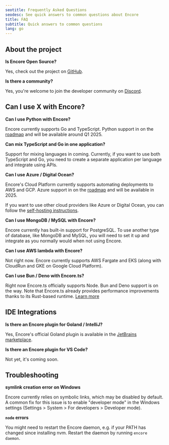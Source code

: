 ```yaml
---
seotitle: Frequently Asked Questions
seodesc: See quick answers to common questions about Encore
title: FAQ
subtitle: Quick answers to common questions
lang: go
---
```


## About the project

**Is Encore Open Source?**

Yes, check out the project on [GitHub](https://github.com/encoredev/encore).

**Is there a community?**

Yes, you're welcome to join the developer community on [Discord](https://encore.dev/discord).

## Can I use X with Encore?

**Can I use Python with Encore?**

Encore currently supports Go and TypeScript. Python support in on the [roadmap](https://encore.dev/roadmap) and will be available around Q1 2025.

**Can mix TypeScript and Go in one application?**

Support for mixing languages in coming. Currently, if you want to use both TypeScript and Go, you need to create a separate application per language and integrate using APIs.

**Can I use Azure / Digital Ocean?**

Encore's Cloud Platform currently supports automating deployments to AWS and GCP. Azure support in on the [roadmap](https://encore.dev/roadmap) and will be available in 2025.

If you want to use other cloud providers like Azure or Digital Ocean, you can follow the [self-hosting instructions](/docs/go/self-host/docker-build).

**Can I use MongoDB / MySQL with Encore?**

Encore currently has built-in support for PostgreSQL. To use another type of database, like MongoDB and MySQL, you will need to set it up and integrate as you normally would when not using Encore.

**Can I use AWS lambda with Encore?**

Not right now. Encore currently supports AWS Fargate and EKS (along with CloudRun and GKE on Google Cloud Platform).

**Can I use Bun / Deno with Encore.ts?**

Right now Encore.ts officially supports Node. Bun and Deno support is on the way. Note that Encore.ts already provides performance improvements thanks to its Rust-based runtime. [Learn more](https://encore.dev/blog/event-loops)

## IDE Integrations

**Is there an Encore plugin for Goland / IntelliJ?**

Yes, Encore's official Goland plugin is available in the [JetBrains marketplace](https://plugins.jetbrains.com/plugin/20010-encore).

**Is there an Encore plugin for VS Code?**

Not yet, it's coming soon.

## Troubleshooting

**symlink creation error on Windows**

Encore currently relies on symbolic links, which may be disabled by default. A common fix for this issue is to enable "developer mode" in the Windows settings (Settings > System > For developers > Developer mode). 

**`node` errors**

You might need to restart the Encore daemon, e.g. if your PATH has changed since installing nvm. Restart the daemon by running `encore daemon`.
